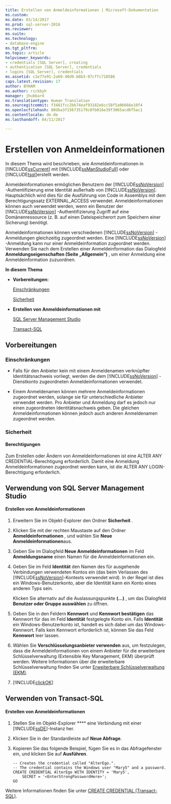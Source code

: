 ```yaml
---
title: Erstellen von Anmeldeinformationen | Microsoft-Dokumentation
ms.custom: 
ms.date: 03/14/2017
ms.prod: sql-server-2016
ms.reviewer: 
ms.suite: 
ms.technology:
- database-engine
ms.tgt_pltfrm: 
ms.topic: article
helpviewer_keywords:
- credentials [SQL Server], creating
- authentication [SQL Server], credentials
- logins [SQL Server], credentials
ms.assetid: c1e77e91-2a69-40d9-b8b3-97cffc710586
caps.latest.revision: 17
author: BYHAM
ms.author: rickbyh
manager: jhubbard
ms.translationtype: Human Translation
ms.sourcegitcommit: f3481fcc2bb74eaf93182e6cc58f5a06666e10f4
ms.openlocfilehash: 80dba3f156735179c0fb016e39f3065acd6f5ac1
ms.contentlocale: de-de
ms.lasthandoff: 04/11/2017

---
```

# <a name="create-a-credential"></a>Erstellen von Anmeldeinformationen
  In diesem Thema wird beschrieben, wie Anmeldeinformationen in [!INCLUDE[ssCurrent](../../../includes/sscurrent-md.md)] mit [!INCLUDE[ssManStudioFull](../../../includes/ssmanstudiofull-md.md)] oder [!INCLUDE[tsql](../../../includes/tsql-md.md)]erstellt werden.  
  
 Anmeldeinformationen ermöglichen Benutzern der [!INCLUDE[ssNoVersion](../../../includes/ssnoversion-md.md)] -Authentifizierung eine Identität außerhalb von [!INCLUDE[ssNoVersion](../../../includes/ssnoversion-md.md)]. Hauptsächlich wird dies für die Ausführung von Code in Assemblys mit dem Berechtigungssatz EXTERNAL_ACCESS verwendet. Anmeldeinformationen können auch verwendet werden, wenn ein Benutzer der [!INCLUDE[ssNoVersion](../../../includes/ssnoversion-md.md)] -Authentifizierung Zugriff auf eine Domänenressource (z. B. auf einen Dateispeicherort zum Speichern einer Sicherung) benötigt.  
  
 Anmeldeinformationen können verschiedenen [!INCLUDE[ssNoVersion](../../../includes/ssnoversion-md.md)] -Anmeldungen gleichzeitig zugeordnet werden. Eine [!INCLUDE[ssNoVersion](../../../includes/ssnoversion-md.md)] -Anmeldung kann nur einer Anmeldeinformation zugeordnet werden. Verwenden Sie nach dem Erstellen einer Anmeldeinformation das Dialogfeld **Anmeldungseigenschaften (Seite „Allgemein“)** , um einer Anmeldung eine Anmeldeinformation zuzuordnen.  
  
 **In diesem Thema**  
  
-   **Vorbereitungen:**  
  
     [Einschränkungen](#Restrictions)  
  
     [Sicherheit](#Security)  
  
-   **Erstellen von Anmeldeinformationen mit**  
  
     [SQL Server Management Studio](#SSMSProcedure)  
  
     [Transact-SQL](#TsqlProcedure)  
  
##  <a name="BeforeYouBegin"></a> Vorbereitungen  
  
###  <a name="Restrictions"></a> Einschränkungen  
  
-   Falls für den Anbieter kein mit einem Anmeldenamen verknüpfter Identitätsnachweis vorliegt, werden die dem [!INCLUDE[ssNoVersion](../../../includes/ssnoversion-md.md)] -Dienstkonto zugeordneten Anmeldeinformationen verwendet.  
  
-   Einem Anmeldenamen können mehrere Anmeldeinformationen zugeordnet werden, solange sie für unterschiedliche Anbieter verwendet werden. Pro Anbieter und Anmeldung darf es jedoch nur einen zugeordneten Identitätsnachweis geben. Die gleichen Anmeldeinformationen können jedoch auch anderen Anmeldenamen zugeordnet werden.  
  
###  <a name="Security"></a> Sicherheit  
  
####  <a name="Permissions"></a> Berechtigungen  
 Zum Erstellen oder Ändern von Anmeldeinformationen ist eine ALTER ANY CREDENTIAL-Berechtigung erforderlich. Damit eine Anmeldung Anmeldeinformationen zugeordnet werden kann, ist die ALTER ANY LOGIN-Berechtigung erforderlich.  
  
##  <a name="SSMSProcedure"></a> Verwendung von SQL Server Management Studio  
  
#### <a name="to-create-a-credential"></a>Erstellen von Anmeldeinformationen  
  
1.  Erweitern Sie im Objekt-Explorer den Ordner **Sicherheit** .  
  
2.  Klicken Sie mit der rechten Maustaste auf den Ordner **Anmeldeinformationen** , und wählen Sie **Neue Anmeldeinformationen**aus.  
  
3.  Geben Sie im Dialogfeld **Neue Anmeldeinformationen** im Feld **Anmeldungsname** einen Namen für die Anmeldeinformationen ein.  
  
4.  Geben Sie im Feld **Identität** den Namen des für ausgehende Verbindungen verwendeten Kontos ein (das beim Verlassen des [!INCLUDE[ssNoVersion](../../../includes/ssnoversion-md.md)]-Kontexts verwendet wird). In der Regel ist dies ein Windows-Benutzerkonto, aber die Identität kann ein Konto eines anderen Typs sein.  
  
     Klicken Sie alternativ auf die Auslassungspunkte **(…)** , um das Dialogfeld **Benutzer oder Gruppe auswählen** zu öffnen.  
  
5.  Geben Sie in den Feldern **Kennwort** und **Kennwort bestätigen** das Kennwort für das im Feld **Identität** festgelegte Konto ein. Falls **Identität** ein Windows-Benutzerkonto ist, handelt es sich dabei um das Windows-Kennwort. Falls kein Kennwort erforderlich ist, können Sie das Feld **Kennwort** leer lassen.  
  
6.  Wählen Sie **Verschlüsselungsanbieter verwenden** aus, um festzulegen, dass die Anmeldeinformationen von einem Anbieter für die erweiterbare Schlüsselverwaltung (Extensible Key Management, EKM) überprüft werden. Weitere Informationen über die erweiterbare Schlüsselverwaltung finden Sie unter [Erweiterbare Schlüsselverwaltung &#40;EKM&#41;](../../../relational-databases/security/encryption/extensible-key-management-ekm.md).  
  
7.  [!INCLUDE[clickOK](../../../includes/clickok-md.md)]  
  
##  <a name="TsqlProcedure"></a> Verwenden von Transact-SQL  
  
#### <a name="to-create-a-credential"></a>Erstellen von Anmeldeinformationen  
  
1.  Stellen Sie im Objekt-Explorer **** eine Verbindung mit einer [!INCLUDE[ssDE](../../../includes/ssde-md.md)]-Instanz her.  
  
2.  Klicken Sie in der Standardleiste auf **Neue Abfrage**.  
  
3.  Kopieren Sie das folgende Beispiel, fügen Sie es in das Abfragefenster ein, und klicken Sie auf **Ausführen**.  
  
    ```  
    -- Creates the credential called "AlterEgo.".   
    -- The credential contains the Windows user "Mary5" and a password.  
    CREATE CREDENTIAL AlterEgo WITH IDENTITY = 'Mary5',   
        SECRET = '<EnterStrongPasswordHere>';  
    GO  
    ```  
  
 Weitere Informationen finden Sie unter [CREATE CREDENTIAL &#40;Transact-SQL&#41;](../../../t-sql/statements/create-credential-transact-sql.md).  
  
  
